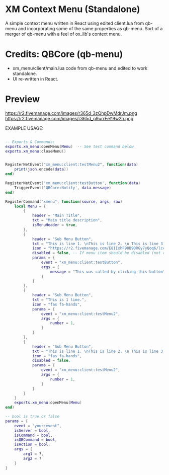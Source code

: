 # XM Context Menu (Standalone)
A simple context menu written in React using edited client.lua from qb-menu and incorporating some of the same properties as qb-menu. Sort of a merger of qb-menu with a feel of ox_lib's context menu.

# Credits: QBCore (qb-menu)
- xm_menu/client/main.lua code from qb-menu and edited to work standalone.
- UI re-written in React.

# Preview
https://r2.fivemanage.com/images/r365d_3zQhpDwMdrJm.png
https://r2.fivemanage.com/images/r365d_p9urrEeY9w2h.png


EXAMPLE USAGE:

```lua

-- Exports & Commands:
exports.xm_menu:openMenu(Menu)  -- See test command below
exports.xm_menu:closeMenu()


RegisterNetEvent("xm_menu:client:testMenu2", function(data)
    print(json.encode(data))
end)

RegisterNetEvent('xm_menu:client:testButton', function(data)
    TriggerEvent('QBCore:Notify', data.message)
end)

RegisterCommand("xmenu", function(source, args, raw)
    local Menu = {
        {
            header = "Main Title",
            txt = "Main title description",
            isMenuHeader = true,
        },
        {
            header = "Sub Menu Button",
            txt = "This is line 1. \nThis is line 2. \n This is line 3. \nThis is line 4. \nThis is line 5.",
            icon = "https://r2.fivemanage.com/E8IIxhF98B9ORGy7yQoq6/lccurrgoat.png", -- can be an image link or font awesome icon.
            disabled = false, -- If menu item should be disabled (not clickable / less opacity)
            params = {
                event = "xm_menu:client:testButton",
                args = {
                    message = "This was called by clicking this button"
                }
            }
        },
        {
            header = "Sub Menu Button",
            txt = "This is 1 line.",
            icon = "fas fa-hands",
            params = {
                event = "xm_menu:client:testMenu2",
                args = {
                    number = 1,
                }
            }
        },
        {
            header = "Sub Menu Button",
            txt = "This is line 1. \nThis is line 2. \n This is line 3. \nThis is line 4. \nThis is line 5.",
            icon = "fas fa-hands",
            disabled = false,
            params = {
                event = "xm_menu:client:testMenu2",
                args = {
                    number = 1,
                }
            }
        }       
    }
    exports.xm_menu:openMenu(Menu)
end)

-- bool is true or false
params = {
    event = "your:event",
    isServer = bool,
    isCommand = bool,
    isQBCommand = bool,
    isAction = bool,
    args = {
        arg1 = ?,
        arg2 = ?
    }
}
```
